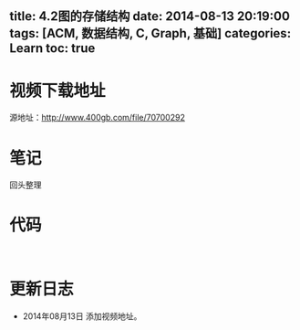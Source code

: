 title: 4.2图的存储结构
date: 2014-08-13 20:19:00
tags: [ACM, 数据结构, C, Graph, 基础]
categories: Learn
toc: true
---
# 视频下载地址
源地址：http://www.400gb.com/file/70700292

# 笔记
回头整理

# 代码
```


```
	
# 更新日志
- 2014年08月13日 添加视频地址。
